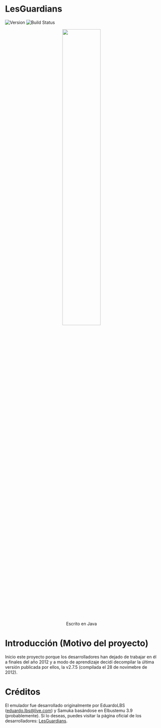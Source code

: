 # LesGuardians
![Version](https://img.shields.io/badge/Version-2.7.5-purple.svg) ![Build Status](https://img.shields.io/badge/build-WIP-purple.svg)

<p align="center"><img src="https://i.imgur.com/SubpjnI.png" width="50%"><br>Escrito en Java</p>

# Introducción (Motivo del proyecto)
Inicio este proyecto porque los desarrolladores han dejado de trabajar en él a finales del año 2012 y a modo de aprendizaje decidí decompilar la última versión publicada por ellos, la v2.7.5 (compilada el 28 de novimebre de 2012).

# Créditos

El emulador fue desarrollado originalmente por EduardoLBS (eduardo.lbs@live.com) y Samuka basándose en Elbustemu 3.9 (probablemente). Si lo deseas, puedes visitar la página oficial de los desarrolladores: [LesGuardians](http://www.lesguardiansemu.xpg.com.br/).

